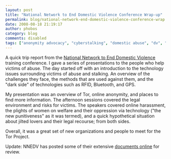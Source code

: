 ```yaml
---
layout: post
title: "National Network to End Domestic Violence Conference Wrap-up"
permalink: blog/national-network-end-domestic-violence-conference-wrap
date: 2008-08-18 21:19:17
author: phobos
category: blog
comments: disabled
tags: ["anonymity advocacy", "cyberstalking", "domestic abuse", "dv", "ipv", "nnedv"]
---
```


A quick trip report from the [National Network to End Domestic Violence](http://www.nnedv.org) training conference. I gave a series of presentations to the people who help victims of abuse. The day started off with an introduction to the technology issues surrounding victims of abuse and stalking. An overview of the challenges they face, the methods that are used against them, and the "dark side" of technologies such as RFID, Bluetooth, and GPS.

My presentation was an overview of Tor, online anonymity, and places to find more information. The afternoon sessions covered the legal environment and risks for victims. The speakers covered online harassment, the plights of women on welfare and their oppression via technology ("the new punitiveness" as it was termed), and a quick hypothetical situation about jilted lovers and their legal recourse; from both sides.

Overall, it was a great set of new organizations and people to meet for the Tor Project.

Update: NNEDV has posted some of their extensive [documents online](http://nnedv.org/resources/safetynetdocs.html) for review.
